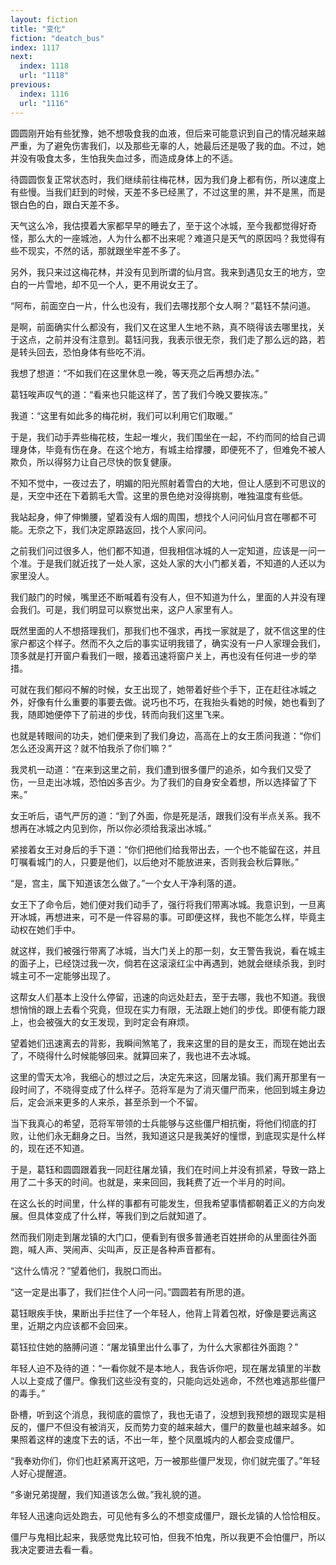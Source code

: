 ```yaml
---
layout: fiction
title: "变化"
fiction: "deatch_bus"
index: 1117
next:
  index: 1118
  url: "1118"
previous:
  index: 1116
  url: "1116"
---
```

圆圆刚开始有些犹豫，她不想吸食我的血液，但后来可能意识到自己的情况越来越严重，为了避免伤害我们，以及那些无辜的人，她最后还是吸了我的血。不过，她并没有吸食太多，生怕我失血过多，而造成身体上的不适。

待圆圆恢复正常状态时，我们继续前往梅花林，因为我们身上都有伤，所以速度上有些慢。当我们赶到的时候，天差不多已经黑了，不过这里的黑，并不是黑，而是银白色的白，跟白天差不多。

天气这么冷，我估摸着大家都早早的睡去了，至于这个冰城，至今我都觉得好奇怪，那么大的一座城池，人为什么都不出来呢？难道只是天气的原因吗？我觉得有些不现实，不然的话，那就跟坐牢差不多了。

另外，我只来过这梅花林，并没有见到所谓的仙月宫。我来到遇见女王的地方，空白的一片雪地，却不见一个人，更不用说女王了。

“阿布，前面空白一片，什么也没有，我们去哪找那个女人啊？”葛钰不禁问道。

是啊，前面确实什么都没有，我们又在这里人生地不熟，真不晓得该去哪里找，关于这点，之前并没有注意到。葛钰问我，我表示很无奈，我们走了那么远的路，若是转头回去，恐怕身体有些吃不消。

我想了想道：“不如我们在这里休息一晚，等天亮之后再想办法。”

葛钰唉声叹气的道：“看来也只能这样了，苦了我们今晚又要挨冻。”

我道：“这里有如此多的梅花树，我们可以利用它们取暖。”

于是，我们动手弄些梅花枝，生起一堆火，我们围坐在一起，不约而同的给自己调理身体，毕竟有伤在身。在这个地方，有城主给撑腰，即便死不了，但难免不被人欺负，所以得努力让自己尽快的恢复健康。

不知不觉中，一夜过去了，明媚的阳光照射着雪白的大地，但让人感到不可思议的是，天空中还在下着鹅毛大雪。这里的景色绝对没得挑剔，唯独温度有些低。

我站起身，伸了伸懒腰，望着没有人烟的周围，想找个人问问仙月宫在哪都不可能。无奈之下，我们决定原路返回，找个人家问问。

之前我们问过很多人，他们都不知道，但我相信冰城的人一定知道，应该是一问一个准。于是我们就近找了一处人家，这处人家的大小门都关着，不知道的人还以为家里没人。

我们敲门的时候，嘴里还不断喊着有没有人，但不知道为什么，里面的人并没有理会我们。可是，我们明显可以察觉出来，这户人家里有人。

既然里面的人不想搭理我们，那我们也不强求，再找一家就是了，就不信这里的住家户都这个样子。然而不久之后的事实证明我错了，确实没有一户人家理会我们，顶多就是打开窗户看我们一眼，接着迅速将窗户关上，再也没有任何进一步的举措。

可就在我们郁闷不解的时候，女王出现了，她带着好些个手下，正在赶往冰城之外，好像有什么重要的事要去做。说巧也不巧，在我抬头看她的时候，她也看到了我，随即她便停下了前进的步伐，转而向我们这里飞来。

也就是转眼间的功夫，她们便来到了我们身边，高高在上的女王质问我道：“你们怎么还没离开这？就不怕我杀了你们嘛？”

我灵机一动道：“在来到这里之前，我们遭到很多僵尸的追杀，如今我们又受了伤，一旦走出冰城，恐怕凶多吉少。为了我们的自身安全着想，所以选择留了下来。”

女王听后，语气严厉的道：“到了外面，你是死是活，跟我们没有半点关系。我不想再在冰城之内见到你，所以你必须给我滚出冰城。”

紧接着女王对身后的手下道：“你们把他们给我带出去，一个也不能留在这，并且叮嘱看城门的人，只要是他们，以后绝对不能放进来，否则我会秋后算账。”

“是，宫主，属下知道该怎么做了。”一个女人干净利落的道。

女王下了命令后，她们便对我们动手了，强行将我们带离冰城。我意识到，一旦离开冰城，再想进来，可不是一件容易的事。可即便这样，我也不能怎么样，毕竟主动权在她们手中。

就这样，我们被强行带离了冰城，当大门关上的那一刻，女王警告我说，看在城主的面子上，已经饶过我一次，倘若在这滚滚红尘中再遇到，她就会继续杀我，到时城主可不一定能够出现了。

这帮女人们基本上没什么停留，迅速的向远处赶去，至于去哪，我也不知道。我很想悄悄的跟上去看个究竟，但现在实力有限，无法跟上她们的步伐。即便有能力跟上，也会被强大的女王发现，到时定会有麻烦。

望着她们迅速离去的背影，我瞬间煞笔了，我来这里的目的是女王，而现在她出去了，不晓得什么时候能够回来。就算回来了，我也进不去冰城。

这里的雪天太冷，我细心的想过之后，决定先来这，回屠龙镇。我们离开那里有一段时间了，不晓得变成了什么样子。范将军是为了消灭僵尸而来，他回到城主身边后，定会派来更多的人来杀，甚至杀到一个不留。

当下我真心的希望，范将军带领的士兵能够与这些僵尸相抗衡，将他们彻底的打败，让他们永无翻身之日。当然，我知道这只是我美好的憧憬，到底现实是什么样的，现在还不知道。

于是，葛钰和圆圆跟着我一同赶往屠龙镇，我们在时间上并没有抓紧，导致一路上用了二十多天的时间。也就是，来来回回，我耗费了近一个半月的时间。

在这么长的时间里，什么样的事都有可能发生，但我希望事情都朝着正义的方向发展。但具体变成了什么样，等我们到之后就知道了。

然而我们刚走到屠龙镇的大门口，便看到有很多普通老百姓拼命的从里面往外面跑，喊人声、哭闹声、尖叫声，反正是各种声音都有。

“这什么情况？”望着他们，我脱口而出。

“这一定是出事了，我们拦住个人问一问。”圆圆若有所思的道。

葛钰眼疾手快，果断出手拦住了一个年轻人，他背上背着包袱，好像是要远离这里，近期之内应该都不会回来。

葛钰拉住她的胳膊问道：“屠龙镇里出什么事了，为什么大家都往外面跑？”

年轻人迫不及待的道：“一看你就不是本地人，我告诉你吧，现在屠龙镇里的半数人以上变成了僵尸。像我们这些没有变的，只能向远处逃命，不然也难逃那些僵尸的毒手。”

卧槽，听到这个消息，我彻底的震惊了，我也无语了，没想到我预想的跟现实是相反的，僵尸不但没有被消灭，反而势力变的越来越大，僵尸的数量也越来越多。如果照着这样的速度下去的话，不出一年，整个凤凰城内的人都会变成僵尸。

“我奉劝你们，你们也赶紧离开这吧，万一被那些僵尸发现，你们就完蛋了。”年轻人好心提醒道。

“多谢兄弟提醒，我们知道该怎么做。”我礼貌的道。

年轻人迅速向远处跑去，可见他有多么的不想变成僵尸，跟长龙镇的人恰恰相反。

僵尸与鬼相比起来，我感觉鬼比较可怕，但我不怕鬼，所以我更不会怕僵尸，所以我决定要进去看一看。